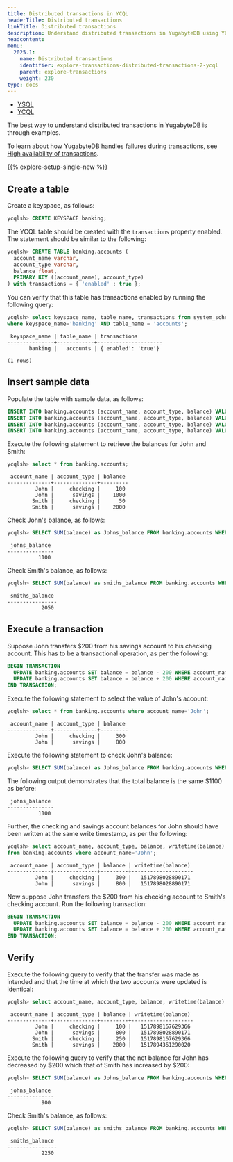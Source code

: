 ```yaml
---
title: Distributed transactions in YCQL
headerTitle: Distributed transactions
linkTitle: Distributed transactions
description: Understand distributed transactions in YugabyteDB using YCQL.
headcontent:
menu:
  2025.1:
    name: Distributed transactions
    identifier: explore-transactions-distributed-transactions-2-ycql
    parent: explore-transactions
    weight: 230
type: docs
---
```


<ul class="nav nav-tabs-alt nav-tabs-yb">

  <li >
    <a href="../distributed-transactions-ysql/" class="nav-link">
      <i class="icon-postgres" aria-hidden="true"></i>
      YSQL
    </a>
  </li>

  <li >
    <a href="../distributed-transactions-ycql/" class="nav-link active">
      <i class="icon-cassandra" aria-hidden="true"></i>
      YCQL
    </a>
  </li>

</ul>

The best way to understand distributed transactions in YugabyteDB is through examples.

To learn about how YugabyteDB handles failures during transactions, see [High availability of transactions](../../fault-tolerance/transaction-availability/).

{{% explore-setup-single-new %}}

## Create a table

Create a keyspace, as follows:

```sql
ycqlsh> CREATE KEYSPACE banking;
```

The YCQL table should be created with the `transactions` property enabled. The statement should be similar to the following:

```sql
ycqlsh> CREATE TABLE banking.accounts (
  account_name varchar,
  account_type varchar,
  balance float,
  PRIMARY KEY ((account_name), account_type)
) with transactions = { 'enabled' : true };
```

You can verify that this table has transactions enabled by running the following query:

```sql
ycqlsh> select keyspace_name, table_name, transactions from system_schema.tables
where keyspace_name='banking' AND table_name = 'accounts';
```

```output
 keyspace_name | table_name | transactions
---------------+------------+---------------------
       banking |   accounts | {'enabled': 'true'}

(1 rows)
```

## Insert sample data

Populate the table with sample data, as follows:

```sql
INSERT INTO banking.accounts (account_name, account_type, balance) VALUES ('John', 'savings', 1000);
INSERT INTO banking.accounts (account_name, account_type, balance) VALUES ('John', 'checking', 100);
INSERT INTO banking.accounts (account_name, account_type, balance) VALUES ('Smith', 'savings', 2000);
INSERT INTO banking.accounts (account_name, account_type, balance) VALUES ('Smith', 'checking', 50);
```

Execute the following statement to retrieve the balances for John and Smith:

```sql
ycqlsh> select * from banking.accounts;
```

```output
 account_name | account_type | balance
--------------+--------------+---------
         John |     checking |     100
         John |      savings |    1000
        Smith |     checking |      50
        Smith |      savings |    2000
```

Check John's balance, as follows:

```sql
ycqlsh> SELECT SUM(balance) as Johns_balance FROM banking.accounts WHERE account_name='John';
```

```output
 johns_balance
---------------
          1100
```

Check Smith's balance, as follows:

```sql
ycqlsh> SELECT SUM(balance) as smiths_balance FROM banking.accounts WHERE account_name='Smith';
```

```output
 smiths_balance
----------------
           2050

```

## Execute a transaction

Suppose John transfers $200 from his savings account to his checking account. This has to be a transactional operation, as per the following:

```sql
BEGIN TRANSACTION
  UPDATE banking.accounts SET balance = balance - 200 WHERE account_name='John' AND account_type='savings';
  UPDATE banking.accounts SET balance = balance + 200 WHERE account_name='John' AND account_type='checking';
END TRANSACTION;
```

Execute the following statement to select the value of John's account:

```sql
ycqlsh> select * from banking.accounts where account_name='John';
```
```output
 account_name | account_type | balance
--------------+--------------+---------
         John |     checking |     300
         John |      savings |     800
```

Execute the following statement to check John's balance:

```sql
ycqlsh> SELECT SUM(balance) as Johns_balance FROM banking.accounts WHERE account_name='John';
```
The following output demonstrates that the total balance is the same $1100 as before:

```output
 johns_balance
---------------
          1100
```

Further, the checking and savings account balances for John should have been written at the same write timestamp, as per the following:

```sql
ycqlsh> select account_name, account_type, balance, writetime(balance)
from banking.accounts where account_name='John';
```

```output
 account_name | account_type | balance | writetime(balance)
--------------+--------------+---------+--------------------
         John |     checking |     300 |   1517898028890171
         John |      savings |     800 |   1517898028890171
```

Now suppose John transfers the $200 from his checking account to Smith's checking account. Run the following transaction:

```sql
BEGIN TRANSACTION
  UPDATE banking.accounts SET balance = balance - 200 WHERE account_name='John' AND account_type='checking';
  UPDATE banking.accounts SET balance = balance + 200 WHERE account_name='Smith' AND account_type='checking';
END TRANSACTION;
```

## Verify

Execute the following query to verify that the transfer was made as intended and that the time at which the two accounts were updated is identical:

```sql
ycqlsh> select account_name, account_type, balance, writetime(balance) from banking.accounts;
```

```output
 account_name | account_type | balance | writetime(balance)
--------------+--------------+---------+--------------------
         John |     checking |     100 |   1517898167629366
         John |      savings |     800 |   1517898028890171
        Smith |     checking |     250 |   1517898167629366
        Smith |      savings |    2000 |   1517894361290020
```

Execute the following query to verify that the net balance for John has decreased by $200 which that of Smith has increased by $200:

```sql
ycqlsh> SELECT SUM(balance) as Johns_balance FROM banking.accounts WHERE account_name='John';
```

```output
 johns_balance
---------------
           900
```

Check Smith's balance, as follows:

```sql
ycqlsh> SELECT SUM(balance) as smiths_balance FROM banking.accounts WHERE account_name='Smith';
```

```output
 smiths_balance
----------------
           2250
```
